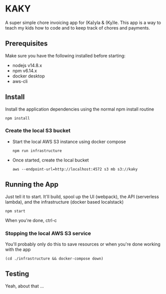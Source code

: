 # KAKY

A super simple chore invoicing app for (Ka)yla &amp; (Ky)le. This app is a way to teach my kids how to code and to keep track of chores and payments.

## Prerequisites

Make sure you have the following installed before starting:

- nodejs v14.8.x
- npm v6.14.x
- docker desktop
- aws-cli

## Install

Install the application dependencies using the normal npm install routine

```
npm install
```

### Create the local S3 bucket

- Start the local AWS S3 instance using docker compose
  ```
  npm run infrastructure
  ```
- Once started, create the local bucket
  ```
  aws --endpoint-url=http://localhost:4572 s3 mb s3://kaky
  ```

## Running the App

Just tell it to start. It'll build, spool up the UI (webpack), the API (serverless lambda), and the infrastructure (docker based localstack)

```
npm start
```

When you're done, ctrl-c

### Stopping the local AWS S3 service

You'll probably only do this to save resources or when you're done working with the app

```
(cd ./infrastructure && docker-compose down)
```

## Testing

Yeah, about that ...
